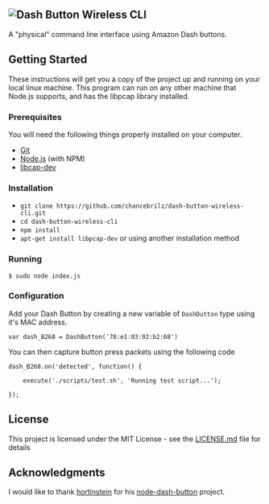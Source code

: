 ![Dash Button Wireless CLI](https://i.imgur.com/gUhzTDJ.png)
------
A "physical" command line interface using Amazon Dash buttons.

## Getting Started
These instructions will get you a copy of the project up and running on your local linux machine. This program can run on any other machine that Node.js supports, and has the libpcap library installed.

### Prerequisites
You will need the following things properly installed on your computer.

* [Git](https://git-scm.com/)
* [Node.js](https://nodejs.org/) (with NPM)
* [libcap-dev](https://packages.debian.org/sid/libcap-dev)

### Installation

* `git clone https://github.com/chancebrilz/dash-button-wireless-cli.git`
* `cd dash-button-wireless-cli`
* `npm install`
* `apt-get install libpcap-dev` or using another installation method

### Running

```
$ sudo node index.js
```

### Configuration

Add your Dash Button by creating a new variable of `DashDutton` type using it's MAC address.
```
var dash_B268 = DashButton('78:e1:03:92:b2:68')
```

You can then capture button press packets using the following code

```
dash_B268.on('detected', function() {

    execute('./scripts/test.sh', 'Running test script...');

});
```

## License
This project is licensed under the MIT License - see the [LICENSE.md](https://github.com/chancebrilz/dash-button-wireless-cli/blob/master/LICENSE.md) file for details

## Acknowledgments
I would like to thank [hortinstein](https://github.com/hortinstein) for his [node-dash-button](https://github.com/hortinstein/node-dash-button.git) project.
